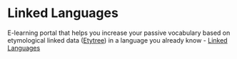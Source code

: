 # Linked Languages
E-learning portal that helps you increase your passive vocabulary based on etymological linked data ([Etytree](https://doi.org/10.1145/3041021.3053365))
in a language you already know - [Linked Languages](linkedlanguages.azurewebsites.net)


